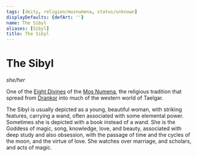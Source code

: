 ```yaml
---
tags: [deity, religion/mosnumena, status/unknown]
displayDefaults: {defArt: ''}
name: The Sibyl
aliases: [Sibyl]
title: The Sibyl
---
```

# The Sibyl
*she/her*

One of the [Eight Divines](<../../../religions/mos-numena.md>) of the [Mos Numena](<../../../religions/mos-numena.md>), the religious tradition that spread from [Drankor](<../../../../history/drankorian-era/drankorian-empire.md>) into much of the western world of Taelgar. 

The Sibyl is usually depicted as a young, beautiful woman, with striking features, carrying a wand, often associated with some elemental power. Sometimes she is depicted with a book instead of a wand. She is the Goddess of magic, song, knowledge, love, and beauty, associated with deep study and also obsession, with the passage of time and the cycles of the moon, and the virtue of love. She watches over marriage, and scholars, and acts of magic.





